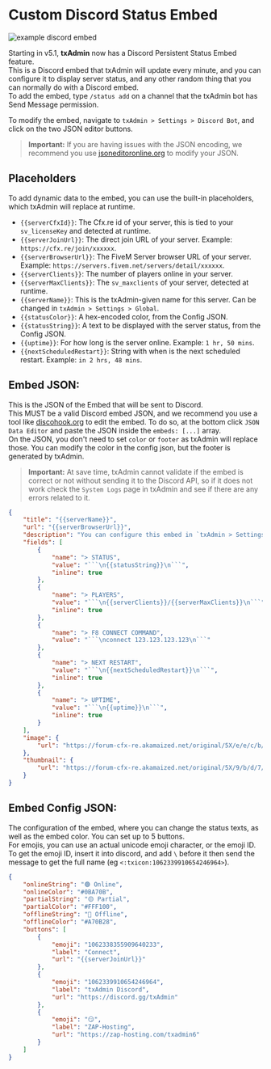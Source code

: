 # Custom Discord Status Embed

![example discord embed](https://forum-cfx-re.akamaized.net/original/5X/b/c/e/b/bceb61b4b506f0bfcc7429695e3e4c1699845605.png)

Starting in v5.1, **txAdmin** now has a Discord Persistent Status Embed feature.  
This is a Discord embed that txAdmin will update every minute, and you can configure it to display server status, and any other random thing that you can normally do with a Discord embed.  
To add the embed, type `/status add` on a channel that the txAdmin bot has Send Message permission.  
  
To modify the embed, navigate to `txAdmin > Settings > Discord Bot`, and click on the two JSON editor buttons. 
> **Important:** If you are having issues with the JSON encoding, we recommend you use [jsoneditoronline.org](https://jsoneditoronline.org/) to modify your JSON.

## Placeholders
To add dynamic data to the embed, you can use the built-in placeholders, which txAdmin will replace at runtime.  

- `{{serverCfxId}}`: The Cfx.re id of your server, this is tied to your `sv_licenseKey` and detected at runtime.
- `{{serverJoinUrl}}`: The direct join URL of your server. Example: `https://cfx.re/join/xxxxxx`.
- `{{serverBrowserUrl}}`: The FiveM Server browser URL of your server. Example: `https://servers.fivem.net/servers/detail/xxxxxx`.
- `{{serverClients}}`: The number of players online in your server.
- `{{serverMaxClients}}`: The `sv_maxclients` of your server, detected at runtime.
- `{{serverName}}`: This is the txAdmin-given name for this server. Can be changed in `txAdmin > Settings > Global`.
- `{{statusColor}}`: A hex-encoded color, from the Config JSON.
- `{{statusString}}`: A text to be displayed with the server status, from the Config JSON.
- `{{uptime}}`: For how long is the server online. Example: `1 hr, 50 mins`.
- `{{nextScheduledRestart}}`: String with when is the next scheduled restart. Example: `in 2 hrs, 48 mins`.


## Embed JSON:
This is the JSON of the Embed that will be sent to Discord.  
This MUST be a valid Discord embed JSON, and we recommend you use a tool like [discohook.org](https://discohook.org/) to edit the embed. To do so, at the bottom click `JSON Data Editor` and paste the JSON inside the `embeds: [...]` array.  
On the JSON, you don't need to set `color` or `footer` as txAdmin will replace those. You can modify the color in the config json, but the footer is generated by txAdmin.

> **Important:** At save time, txAdmin cannot validate if the embed is correct or not without sending it to the Discord API, so if it does not work check the `System Logs` page in txAdmin and see if there are any errors related to it.

```json
{
    "title": "{{serverName}}",
    "url": "{{serverBrowserUrl}}",
    "description": "You can configure this embed in `txAdmin > Settings > Discord Bot`, and edit everything from it (except footer).",
    "fields": [
        {
            "name": "> STATUS",
            "value": "```\n{{statusString}}\n```",
            "inline": true
        },
        {
            "name": "> PLAYERS",
            "value": "```\n{{serverClients}}/{{serverMaxClients}}\n```",
            "inline": true
        },
        {
            "name": "> F8 CONNECT COMMAND",
            "value": "```\nconnect 123.123.123.123\n```"
        },
        {
            "name": "> NEXT RESTART",
            "value": "```\n{{nextScheduledRestart}}\n```",
            "inline": true
        },
        {
            "name": "> UPTIME",
            "value": "```\n{{uptime}}\n```",
            "inline": true
        }
    ],
    "image": {
        "url": "https://forum-cfx-re.akamaized.net/original/5X/e/e/c/b/eecb4664ee03d39e34fcd82a075a18c24add91ed.png"
    },
    "thumbnail": {
        "url": "https://forum-cfx-re.akamaized.net/original/5X/9/b/d/7/9bd744dc2b21804e18c3bb331e8902c930624e44.png"
    }
}
```

## Embed Config JSON:
The configuration of the embed, where you can change the status texts, as well as the embed color. 
You can set up to 5 buttons.  
For emojis, you can use an actual unicode emoji character, or the emoji ID.  
To get the emoji ID, insert it into discord, and add `\` before it then send the message to get the full name (eg `<:txicon:1062339910654246964>`).

```json
{
    "onlineString": "🟢 Online",
    "onlineColor": "#0BA70B",
    "partialString": "🟡 Partial",
    "partialColor": "#FFF100",
    "offlineString": "🔴 Offline",
    "offlineColor": "#A70B28",
    "buttons": [
        {
            "emoji": "1062338355909640233",
            "label": "Connect",
            "url": "{{serverJoinUrl}}"
        },
        {
            "emoji": "1062339910654246964",
            "label": "txAdmin Discord",
            "url": "https://discord.gg/txAdmin"
        },
        {
            "emoji": "😏",
            "label": "ZAP-Hosting",
            "url": "https://zap-hosting.com/txadmin6"
        }
    ]
}
```
